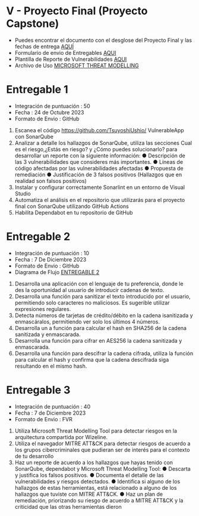 # V - Proyecto Final (Proyecto Capstone)

- Puedes encontrar el documento con el desglose del Proyecto Final y las fechas de entrega [AQUÍ](https://github.com/wizelineacademy/DSA-Carrix-SecureCoding-2023/files/13230752/Proyecto.Final.pdf)
- Formulario de envio de Entregables [AQUI](https://docs.google.com/forms/d/e/1FAIpQLScdGI8T8lnX_QrIqqGGfq5czKqWQokK8vx3AW1nYpwi6s4KlA/viewform)
- Plantilla de Reporte de Vulnerabilidades [AQUI](https://github.com/wizelineacademy/DSA-Carrix-SecureCoding-2023/files/12969450/Reporte.de.Vulnerabilidad.docx)
- Archivo de Uso [MICROSOFT THREAT MODELLING](https://github.com/wizelineacademy/DSA-Carrix-SecureCoding-2023/files/13431757/MTM.zip)

# Entregable 1

- Integración de puntuación : 50
- Fecha : 24 de Octubre 2023
- Formato de Envio : GitHub

1. Escanea el código https://github.com/TsuyoshiUshio/ VulnerableApp con SonarQube
2. Analizar a detalle los hallazgos de SonarQube, utiliza las secciones Cual es el riesgo,¿Estás en riesgo? y ¿Cómo puedes solucionarlo? para desarrollar un reporte con la siguiente información:
● Descripción de las 3 vulnerabilidades que consideres más importantes.
● Líneas de código afectadas por las vulnerabilidades afectadas
● Propuesta de remediación
● Justificación de 3 falsos
positivos (Hallazgos que en realidad son falsos positivos)
3. Instalar y configurar correctamente Sonarlint en un entorno de Visual Studio
4. Automatiza el análisis en el repositorio que utilizarás para el proyecto final con SonarQube utilizando GitHub Actions
5. Habilita Dependabot en tu repositorio de GitHub

# Entregable 2

- Integración de puntuación : 10
- Fecha : 7 De Diciembre 2023
- Formato de Envio : GitHub
- Diagrama de Flujo [ENTREGABLE 2](https://github.com/wizelineacademy/DSA-Carrix-SecureCoding-2023/assets/115300095/6fe54de7-af75-4a68-b1d7-0f2467a601c4)

1. Desarrolla una aplicación con el lenguaje de tu preferencia, donde le des la oportunidad al usuario de introducir cadenas de texto.
2. Desarrolla una función para sanitizar el texto introducido por el usuario, permitiendo solo caracteres no maliciosos. Es sugerible utilizar expresiones regulares.
3. Detecta números de tarjetas de crédito/débito en la cadena isanitizada y enmascáralos, permitiendo ver solo los últimos 4 números.
4. Desarrolla un a función para calcular el hash en SHA256 de la cadena sanitizada y enmascarada.
5. Desarrolla una función para cifrar en AES256 la cadena sanitizada y enmascarada.
6. Desarrolla una función para descifrar la cadena cifrada, utiliza la función para calcular el hash y confirma que la cadena descifrada siga resultando en el mismo hash.

# Entregable 3

- Integración de puntuación : 40
- Fecha : 7 de Diciembre 2023
- Formato de Envio : FVR

1. Utiliza Microsoft Threat Modelling Tool para detectar riesgos en la arquitectura compartida por Wizeline.
2. Utiliza el navegador MITRE ATT&CK para detectar riesgos de acuerdo a los grupos cibercriminales que pudieran ser de interés para el contexto de tu desarrollo
3. Haz un reporte de acuerdo a los hallazgos que hayas tenido con SonarQube, dependabot y Microsoft Threat Modelling Tool:
● Descarta y justifica los falsos positivos.
● Documenta el detalle de las vulnerabilidades y riesgos detectados.
● Identifica si alguno de los hallazgos de estas herramientas, está relacionado a alguno de los hallazgos que tuviste con MITRE ATT&CK.
● Haz un plan de remediación, priorizando su riesgo de acuerdo a MITRE ATT&CK y la criticidad que las otras herramientas dieron
